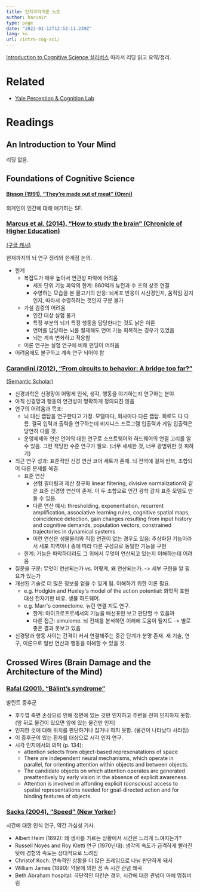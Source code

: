 ```yaml
---
title: 인지과학개론 노트
author: haruair
type: page
date: "2022-01-12T12:53:11.239Z"
lang: ko
url: /intro-cog-sci/
---
```


[Introduction to Cognitive Science 실라버스](https://perception.yale.edu/Brian/courses/IntroCogSci-Syllabus.pdf) 따라서 리딩 읽고 요약/정리.

# Related

- [Yale Perception & Cognition Lab](https://perception.yale.edu/)

# Readings

## An Introduction to Your Mind

리딩 없음.

## Foundations of Cognitive Science

#### [Bisson (1991), “They’re made out of meat” (Omni)](https://www.mit.edu/people/dpolicar/writing/prose/text/thinkingMeat.html)

외계인이 인간에 대해 얘기하는 SF.

### [Marcus et al. (2014), “How to study the brain” (Chronicle of Higher Education)](https://www.chronicle.com/article/how-to-study-the-brain/)

[(구글 캐시)](http://webcache.googleusercontent.com/search?q=cache:https://www.chronicle.com/article/how-to-study-the-brain/&strip=1&vwsrc=0)

현재까지의 뇌 연구 정리와 한계점 논의.

- 한계
  - 복잡도가 매우 높아서 연관성 파악에 어려움
    - 세포 단위 기능 파악의 한계: 860억개 뉴런과 수 조의 상호 연결
    - 수영하는 모습을 본 물고기의 반응: 뇌세포 반응이 시신경인지, 움직임 감지인지, 따라서 수영하려는 것인지 구분 불가
  - 가설 검증의 어려움
    - 인간 대상 실험 불가
    - 특정 부분의 뇌가 특정 행동을 담당한다는 것도 낡은 이론
    - 언어를 담당하는 뇌를 절제해도 언어 기능 회복하는 경우가 있었음
    - 뇌는 계속 변화하고 적응함
  - 이론 연구는 실험 연구에 비해 펀딩이 어려움
- 어려움에도 불구하고 계속 연구 되어야 함

### [Carandini (2012), “From circuits to behavior: A bridge too far?”](https://www.nature.com/articles/nn.3043.pdf)

[(Semantic Scholar)](https://www.semanticscholar.org/paper/From-circuits-to-behavior%3A-a-bridge-too-far-Carandini/de02b93c9fc2a022046ece1ae6bc59464e4314d0)

- 신경과학은 신경망이 어떻게 인식, 생각, 행동을 야기하는지 연구하는 분야
- 아직 신경망과 행동의 연관성이 명확하게 정의되진 않음
- 연구의 어려움과 목표:
  - 뇌 대신 랩탑을 연구한다고 가정. 모델마다, 회사마다 다른 랩탑. 회로도 다 다름. 결국 입력과 출력을 연구하는데 비지니스 프로그램 입출력과 게임 입출력은 당연히 다를 것.
  - 운영체제와 연산 언어의 대한 연구로 소프트웨어와 하드웨어의 연결 고리를 알 수 있음. 그런 적당한 수준 연구가 필요. (너무 세세한 것, 너무 광범위한 것 피하기)
- 최근 연구 성과: 표준적인 신경 연산 코어 세트가 존재. 뇌 전역에 걸쳐 반복, 조합되어 다른 문제를 해결.
  - 표준 연산
    - 선형 필터링과 제산 정규화 linear filtering, divisive normalization와 같은 표준 신경망 연산이 존재. 이 두 조합으로 인간 광학 감지 표준 모델도 만들 수 있음.
    - 다른 연산 예시: thresholding, exponentiation, recurrent amplification, associative learning rules, cognitive spatial maps, coincidence detection, gain changes resulting from input history and cognitive demands, population vectors, constrained trajectories in dynamical systems
    - 이런 연산은 생물물리와 직접 연관이 없는 경우도 있음: 추상화된 기능이라서 세포 지역이나 종에 따라 다른 구성으로 동일한 기능을 구현
  - 한계: 기능은 파악하더라도 그 위에서 무엇이 연산되고 있는지 이해하는데 어려움
- 질문을 구분: 무엇이 연산되는가 vs. 어떻게, 왜 연산되는가. -> 세부 구현을 알 필요가 있는가
- 개선된 기술로 더 많은 정보를 얻을 수 있게 됨. 이해하기 위한 이론 필요.
  - e.g. Hodgkin and Huxley's model of the action potential: 화학적 표현 대신 전자기판 비유. 생물 하드웨어.
  - e.g. Marr's connectome. 뉴런 연결 지도 연구.
    - 한계: 마이크로프로세서의 기능을 배선표만 보고 판단할 수 있을까
    - 다른 접근: simulome. 뇌 전체를 분석하면 이해에 도움이 될지도 -> 별로 좋은 결과 못보고 있음
- 신경망과 행동 사이는 간격이 커서 연결해주는 중간 단계가 분명 존재. 새 기술, 연구, 이론으로 일반 연산과 행동을 이해할 수 있을 것.

## Crossed Wires (Brain Damage and the Architecture of the Mind)

### [Rafal (2001), “Bálint’s syndrome”](https://www.google.com/books/edition/Handbook_of_Neuropsychology_Volume_4/8qywq48-sl8C?hl=en&gbpv=1&pg=PA121&printsec=frontcover)

발린트 증후군

- 후두엽 측면 손상으로 인해 정면에 있는 것만 인지하고 주변을 전혀 인지하지 못함. (앞 뒤로 물건이 있으면 앞에 있는 물건만 인지)
- 인지한 것에 대해 위치를 판단하거나 잡거나 하지 못함. (물건이 나타났다 사라짐)
- 이 증후군이 있는 환자를 대상으로 시각 인지 연구.
- 시각 인지에서의 의미 (p. 134):
  - attention selects from object-based represenatations of space
  - There are independent neural mechanisms, which operate in parallel, for orienting attention within objects and between objects.
  - The candidate objects on which attention operates are generated preattentively by early vision in the absence of explicit awareness.
  - Attention is involved in affording explicit (conscious) access to spatial representations needed for goal-directed action and for binding features of objects.

### [Sacks (2004), “Speed” (New Yorker)](https://www.newyorker.com/magazine/2004/08/23/speed-5)

시간에 대한 인식 연구, 약간 가십성 기사.

- Albert Heim (1892): 왜 생사를 가르는 상황에서 시간은 느리게 느껴지는가?
- Russell Noyes and Roy Kletti 연구 (1970년대): 생각의 속도가 급격하게 빨라진 탓에 경험의 속도는 상대적으로 느려짐
- Christof Koch: 연속적인 상황을 더 많은 프레임으로 나눠 판단하게 돼서
- William James (1890): 약물에 의한 꿈 속 시간 관념 왜곡
- Beth Abraham hospital: 극단적인 파킨슨 경우, 시간에 대한 관념이 아예 멈춰버림
